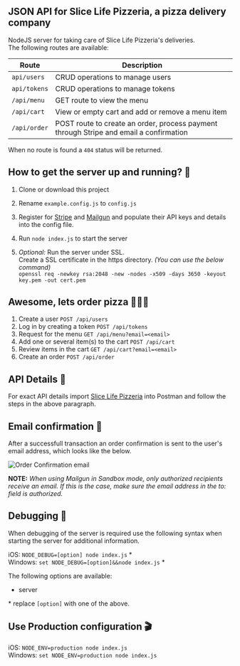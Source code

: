 ## JSON API for Slice Life Pizzeria, a pizza delivery company

NodeJS server for taking care of Slice Life Pizzeria's deliveries.<br>
The following routes are available:

| Route        | Description                                                                            |
| ------------ | -------------------------------------------------------------------------------------- |
| `api/users`  | CRUD operations to manage users                                                        |
| `api/tokens` | CRUD operations to manage tokens                                                       |
| `/api/menu`  | GET route to view the menu                                                             |
| `/api/cart`  | View or empty cart and add or remove a menu item                                       |
| `/api/order` | POST route to create an order, process payment through Stripe and email a confirmation |

When no route is found a `404` status will be returned.

## How to get the server up and running? 🚀

1. Clone or download this project
2. Rename `example.config.js` to `config.js`
3. Register for [Stripe](https://stripe.com) and [Mailgun](https://www.mailgun.com) and populate their API keys and details into the config file.
4. Run `node index.js` to start the server

5. _Optional:_ Run the server under SSL.<br>
   Create a SSL certificate in the https directory. _(You can use the below command)_<br>
   `openssl req -newkey rsa:2048 -new -nodes -x509 -days 3650 -keyout key.pem -out cert.pem`

## Awesome, lets order pizza 🍕🍕🍕

1. Create a user `POST /api/users`
2. Log in by creating a token `POST /api/tokens`
3. Request for the menu `GET /api/menu?email=<email>`
4. Add one or several item(s) to the cart `POST /api/cart`
5. Review items in the cart `GET /api/cart?email=<email>`
6. Create an order `POST /api/order`

## API Details 📘

For exact API details import [Slice Life Pizzeria](https://raw.githubusercontent.com/rscheffers82/slice-life-pizzeria/master/public/Slice-Life-Pizzeria.postman_collection.json) into Postman and follow the steps in the above paragraph.

## Email confirmation 📧

After a successfull transaction an order confirmation is sent to the user's email address, which looks like the below.

![Order Confirmation email](https://raw.githubusercontent.com/rscheffers82/slice-life-pizzeria/master/public/email-example.jpg)

**NOTE:** _When using Mailgun in Sandbox mode, only authorized recipients receive an email. If this is the case, make sure the email address in the to: field is authorized._

## Debugging 🐜

When debugging of the server is required use the following syntax when starting the server for additional information.

iOS: `NODE_DEBUG=[option] node index.js` \*<br>
Windows: `set NODE_DEBUG=[option]&&node index.js` \*

The following options are available:

- server

\* replace `[option]` with one of the above.

## Use Production configuration 🎬

iOS: `NODE_ENV=production node index.js`<br>
Windows: `set NODE_ENV=production node index.js`<br>
